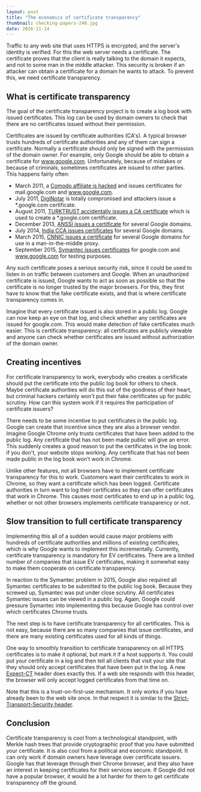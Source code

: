 ```yaml
---
layout: post
title: "The economics of certificate transparency"
thumbnail: checking-papers-240.jpg
date: 2016-11-14
---
```


Traffic to any web site that uses HTTPS is encrypted, and the server's identity is verified. For this the web server needs a certificate. The certificate proves that the client is really talking to the domain it expects, and not to some man in the middle attacker. This security is broken if an attacker can obtain a certificate for a domain he wants to attack. To prevent this, we need certificate transparency.

## What is certificate transparency

The goal of the certificate transparency project is to create a log book with issued certificates. This log can be used by domain owners to check that there are no certificates issued without their permission.

Certificates are issued by certificate authorities (CA's). A typical browser trusts hundreds of certificate authorities and any of them can sign a certificate. Normally a certificate should only be signed with the permission of the domain owner. For example, only Google should be able to obtain a certificate for www.google.com. Unfortunately, because of mistakes or because of criminals, sometimes certificates are issued to other parties. This happens fairly often:

* March 2011, a [Comodo affiliate is hacked](https://www.comodo.com/Comodo-Fraud-Incident-2011-03-23.html) and issues certificates for mail.google.com and www.google.com.
* July 2011, [DigiNotar](https://en.wikipedia.org/wiki/DigiNotar) is totally compromised and attackers issue a \*.google.com certificate.
* August 2011, [TURKTRUST accidentally issues a CA certificate](https://security.googleblog.com/2013/01/enhancing-digital-certificate-security.html) which is used to create a \*.google.com certificate.
* December 2013, [ANSSI issues a certificate](https://security.googleblog.com/2013/12/further-improving-digital-certificate.html) for several Google domains.
* July 2014, [India CCA issues certificates](https://security.googleblog.com/2014/07/maintaining-digital-certificate-security.html) for several Google domains.
* March 2015, [CNNIC issues a certificate](https://security.googleblog.com/2015/03/maintaining-digital-certificate-security.html) for several Google domains for use in a man-in-the-middle proxy.
* September 2015, [Symantec issues certificates](https://security.googleblog.com/2015/10/sustaining-digital-certificate-security.html) for google.com and www.google.com for testing purposes.

Any such certificate poses a serious security risk, since it could be used to listen in on traffic between customers and Google. When an unauthorized certificate is issued, Google wants to act as soon as possible so that the certificate is no longer trusted by the major browsers. For this, they first have to know that the fake certificate exists, and that is where certificate transparency comes in.

Imagine that every certificate issued is also stored in a public log. Google can now keep an eye on that log, and check whether any certificates are issued for google.com. This would make detection of fake certificates much easier. This is certificate transparency: all certificates are publicly viewable and anyone can check whether certificates are issued without authorization of the domain owner.

## Creating incentives

For certificate transparency to work, everybody who creates a certificate should put the certificate into the public log book for others to check. Maybe certificate authorities will do this out of the goodness of their heart, but criminal hackers certainly won't put their fake certificates up for public scrutiny. How can this system work if it requires the participation of certificate issuers?

There needs to be some incentive to put certificates in the public log. Google can create that incentive since they are also a browser vendor. Imagine Google Chrome only trusts certificates that have been added to the public log. Any certificate that has not been made public will give an error. This suddenly creates a good reason to put the certificates in the log book: if you don't, your website stops working. Any certificate that has not been made public in the log book won't work in Chrome.

Unlike other features, not all browsers have to implement certificate transparency for this to work. Customers want their certificates to work in Chrome, so they want a certificate which has been logged. Certificate authorities in turn want to log their certificates so they can offer certificates that work in Chrome. This causes most certificates to end up in a public log, whether or not other browsers implements certificate transparency or not.

## Slow transition to full certificate transparency

Implementing this all of a sudden would cause major problems with hundreds of certificate authorities and millions of existing certificates, which is why Google wants to implement this incrementally. Currently, certificate transparency is mandatory for EV certificates. There are a limited number of companies that issue EV certificates, making it somewhat easy to make them cooperate on certificate transparency.

In reaction to the Symantec problem in 2015, Google also required all Symantec certificates to be submitted to the public log book. Because they screwed up, Symantec was put under close scrutiny. All certificates Symantec issues can be viewed in a public log. Again, Google could pressure Symantec into implementing this because Google has control over which certificates Chrome trusts.

The next step is to have certificate transparency for all certificates. This is not easy, because there are so many companies that issue certificates, and there are many existing certificates used for all kinds of things.

One way to smoothly transition to certificate transparency on all HTTPS certificates is to make it optional, but mark it if a host supports it. You could put your certificate in a log and then tell all clients that visit your site that they should only accept certificates that have been put in the log. A new [Expect-CT](https://github.com/bifurcation/expect-ct/blob/master/draft-stark-expect-ct.md) header does exactly this. If a web site responds with this header, the browser will only accept logged certificates from that time on.

Note that this is a trust-on-first-use mechanism. It only works if you have already been to the web site once. In that respect it is similar to the [Strict-Transport-Security header](https://en.wikipedia.org/wiki/HTTP_Strict_Transport_Security).

## Conclusion

Certificate transparency is cool from a technological standpoint, with Merkle hash trees that provide cryptographic proof that you have submitted your certificate. It is also cool from a political and economic standpoint. It can only work if domain owners have leverage over certificate issuers. Google has that leverage through their Chrome browser, and they also have an interest in keeping certificates for their services secure. If Google did not have a popular browser, it would be a lot harder for them to get certificate transparency off the ground.
